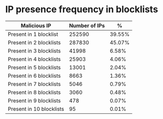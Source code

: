 # IP presence frequency in blocklists
| Malicious IP | Number of IPs | % |
|----|----|----|
| Present in 1 blocklist | 252590 | 39.55% |
| Present in 2 blocklists | 287830 | 45.07% |
| Present in 3 blocklists | 41998 | 6.58% |
| Present in 4 blocklists | 25903 | 4.06% |
| Present in 5 blocklists | 13001 | 2.04% |
| Present in 6 blocklists | 8663 | 1.36% |
| Present in 7 blocklists | 5046 | 0.79% |
| Present in 8 blocklists | 3060 | 0.48% |
| Present in 9 blocklists | 478 | 0.07% |
| Present in 10 blocklists | 95 | 0.01% |
